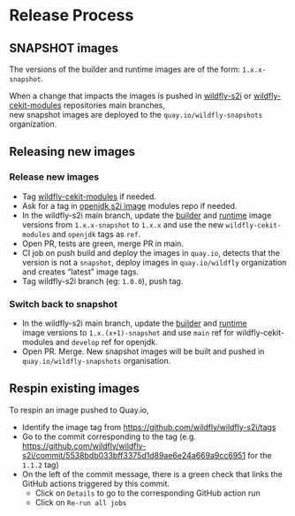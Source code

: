 # Release Process

## SNAPSHOT images

The versions of the builder and runtime images are of the form: `1.x.x-snapshot`.

When a change that impacts the images is pushed in [wildfly-s2i](https://github.com/wildfly/wildfly-s2i) or 
[wildfly-cekit-modules](https://github.com/wildfly/wildfly-cekit-modules) repositories main branches,  
new snapshot images are deployed to the `quay.io/wildfly-snapshots` organization.

## Releasing new images

### Release new images

* Tag [wildfly-cekit-modules](https://github.com/wildfly/wildfly-cekit-modules) if needed.
* Ask for a tag in [openjdk s2i image](https://github.com/jboss-container-images/openjdk) modules repo if needed.
* In the wildfly-s2i main branch, update the [builder](wildfly-builder-image/image.yaml) and [runtime](wildfly-runtime-image/image.yaml) 
image versions from `1.x.x-snapshot` to `1.x.x` and use the new `wildfly-cekit-modules` and `openjdk` tags as `ref`.
* Open PR, tests are green, merge PR in main.
* CI job on push build and deploy the images in `quay.io`, detects that the version is not a `snapshot`, deploy images in `quay.io/wildfly` organization 
and creates “latest” image tags.
* Tag wildfly-s2i  branch (eg: `1.0.0`), push tag.

### Switch back to snapshot

* In the wildfly-s2i main branch, update the [builder](wildfly-builder-image/image.yaml) and [runtime](wildfly-runtime-image/image.yaml)  
image versions to `1.x.(x+1)-snapshot` and use `main` ref for wildfly-cekit-modules and `develop` ref for openjdk.
* Open PR. Merge. New snapshot images will be built and pushed in `quay.io/wildfly-snapshots` organisation.

## Respin existing images

To respin an image pushed to Quay.io,

* Identify the image tag from https://github.com/wildfly/wildfly-s2i/tags
* Go to the commit corresponding to the tag (e.g. https://github.com/wildfly/wildfly-s2i/commit/5538bdb033bff3375d1d89ae6e24a669a9cc6951 for the `1.1.2` tag)
* On the left of the commit message, there is a green check that links the GitHub actions triggered by this commit.
  * Click on `Details` to go to the corresponding GitHub action run
  * Click on `Re-run all jobs`